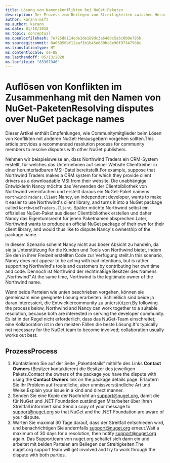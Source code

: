 ```yaml
---
title: Lösung von Namenskonflikten bei NuGet-Paketen
description: Der Prozess zum Beilegen von Streitigkeiten zwischen Herausgebern von NuGet-Paketen, die im Zusammenhang mit Branding, Marken und anderen Konfliktsituationen stehen
author: karann-msft
ms.author: karann
ms.date: 01/18/2018
ms.topic: conceptual
ms.openlocfilehash: 7e725d8114cde3de189dc3a648bc5a6c0b0e785b
ms.sourcegitcommit: 0a63956bf12aaf1b1b45e680bc8e90f97347988c
ms.translationtype: HT
ms.contentlocale: de-DE
ms.lasthandoff: 05/13/2020
ms.locfileid: "83367946"
---
```

# <a name="resolving-disputes-over-nuget-package-names"></a><span data-ttu-id="593e5-103">Auflösen von Konflikten im Zusammenhang mit den Namen von NuGet-Paketen</span><span class="sxs-lookup"><span data-stu-id="593e5-103">Resolving disputes over NuGet package names</span></span>

<span data-ttu-id="593e5-104">Dieser Artikel enthält Empfehlungen, wie Communitymitglieder beim Lösen von Konflikten mit anderen NuGet-Herausgebern vorgehen sollten.</span><span class="sxs-lookup"><span data-stu-id="593e5-104">This article provides a recommended resolution process for community members to resolve disputes with other NuGet publishers.</span></span>

<span data-ttu-id="593e5-105">Nehmen wir beispielsweise an, dass Northwind Traders ein CRM-System erstellt, für welches das Unternehmen auf seiner Website Clienttreiber in einer herunterladbaren MSI-Datei bereitstellt.</span><span class="sxs-lookup"><span data-stu-id="593e5-105">For example, suppose that Northwind Traders makes a CRM system for which they provide client drivers as a downloadable MSI from their website.</span></span> <span data-ttu-id="593e5-106">Die unabhängige Entwicklerin Nancy möchte das Verwenden der Clientbibliothek von Northwind vereinfachen und erstellt daraus ein NuGet-Paket namens `NorthwindTraders.Client`.</span><span class="sxs-lookup"><span data-stu-id="593e5-106">Nancy, an independent developer, wants to make it easier to use Northwind's client library, and turns it into a NuGet package called `NorthwindTraders.Client`.</span></span> <span data-ttu-id="593e5-107">Später möchte Northwind selbst ein offizielles NuGet-Paket aus dieser Clientbibliothek erstellen und daher Nancy das Eigentumsrecht für jenen Paketnamen absprechen.</span><span class="sxs-lookup"><span data-stu-id="593e5-107">Later, Northwind wants to produce an official NuGet package of their own for their client library, and would thus like to dispute Nancy's ownership of the package name.</span></span>

<span data-ttu-id="593e5-108">In diesem Szenario scheint Nancy nicht aus böser Absicht zu handeln, da sie ja Unterstützung für die Kunden und Tools von Northwind bietet, indem Sie den in ihrer Freizeit erstellten Code zur Verfügung stellt.</span><span class="sxs-lookup"><span data-stu-id="593e5-108">In this scenario, Nancy does not appear to be acting with bad intentions, but is rather supporting Northwind's tools and customers by contributing her own time and code.</span></span> <span data-ttu-id="593e5-109">Dennoch ist Northwind der rechtmäßige Besitzer des Namens „Northwind“.</span><span class="sxs-lookup"><span data-stu-id="593e5-109">At the same time, Northwind is the legitimate owner of the Northwind name.</span></span>

<span data-ttu-id="593e5-110">Wenn beide Parteien wie unten beschrieben vorgehen, können sie gemeinsam eine geeignete Lösung erarbeiten. Schließlich sind beide ja daran interessiert, die Entwicklercommunity zu unterstützen.</span><span class="sxs-lookup"><span data-stu-id="593e5-110">By following the process below, Northwind and Nancy can work together to a suitable resolution, because both are interested in serving the developer community.</span></span> <span data-ttu-id="593e5-111">Es ist in der Regel nicht erforderlich, dass das NuGet-Team einschreitet; eine Kollaboration ist in den meisten Fällen die beste Lösung.</span><span class="sxs-lookup"><span data-stu-id="593e5-111">It's typically not necessary for the NuGet team to become involved; collaboration usually works out best.</span></span>

## <a name="process"></a><span data-ttu-id="593e5-112">Prozess</span><span class="sxs-lookup"><span data-stu-id="593e5-112">Process</span></span>

1. <span data-ttu-id="593e5-113">Kontaktieren Sie auf der Seite „Paketdetails“ mithilfe des Links **Contact Owners** (Besitzer kontaktieren) die Besitzer des jeweiligen Pakets.</span><span class="sxs-lookup"><span data-stu-id="593e5-113">Contact the owners of the package you have the dispute with using the **Contact Owners** link on the package details page.</span></span> <span data-ttu-id="593e5-114">Erläutern Sie Ihr Problem auf freundliche, aber unmissverständliche Art und Weise.</span><span class="sxs-lookup"><span data-stu-id="593e5-114">Explain your issue in a kind and direct manner.</span></span>
2. <span data-ttu-id="593e5-115">Senden Sie eine Kopie der Nachricht an [support@nuget.org](mailto:support@nuget.org), damit die für NuGet und .NET Foundation zuständigen Mitarbeiter über Ihren Streitfall informiert sind.</span><span class="sxs-lookup"><span data-stu-id="593e5-115">Send a copy of your message to [support@nuget.org](mailto:support@nuget.org) so that NuGet and the .NET Foundation are aware of your dispute.</span></span>
3. <span data-ttu-id="593e5-116">Warten Sie maximal 30 Tage darauf, dass der Streitfall entschieden wird, und benachrichtigen Sie andernfalls [support@nuget.org](mailto:support@nuget.org) erneut.</span><span class="sxs-lookup"><span data-stu-id="593e5-116">Wait a maximum of 30 days for a resolution, then notify [support@nuget.org](mailto:support@nuget.org) again.</span></span> <span data-ttu-id="593e5-117">Das Supportteam von nuget.org schaltet sich dann ein und arbeitet mit beiden Parteien am Beilegen der Streitigkeiten.</span><span class="sxs-lookup"><span data-stu-id="593e5-117">The nuget.org support team will get involved and try to work through the dispute with both parties.</span></span>
